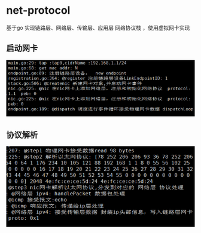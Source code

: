 # net-protocol
基于go 实现链路层、网络层、传输层、应用层 网络协议栈 ，使用虚拟网卡实现
## 启动网卡
![](./resource/e1.png)
## 协议解析
![](./resource/e2.png)